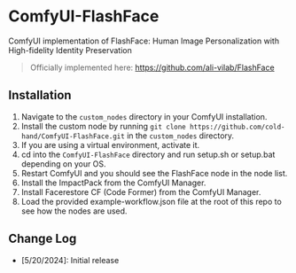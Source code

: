 # ComfyUI-FlashFace
ComfyUI implementation of FlashFace: Human Image Personalization with High-fidelity Identity Preservation </center>
> Officially implemented here: https://github.com/ali-vilab/FlashFace

## Installation </center>
1. Navigate to the `custom_nodes` directory in your ComfyUI installation.
2. Install the custom node by running `git clone https://github.com/cold-hand/ComfyUI-FlashFace.git` in the `custom_nodes` directory.
3. If you are using a virtual environment, activate it.
4. cd into the `ComfyUI-FlashFace` directory and run setup.sh or setup.bat depending on your OS.
5. Restart ComfyUI and you should see the FlashFace node in the node list.
6. Install the ImpactPack from the ComfyUI Manager.
7. Install Facerestore CF (Code Former) from the ComfyUI Manager. 
8. Load the provided example-workflow.json file at the root of this repo to see how the nodes are used.

## Change Log
- [5/20/2024]: Initial release